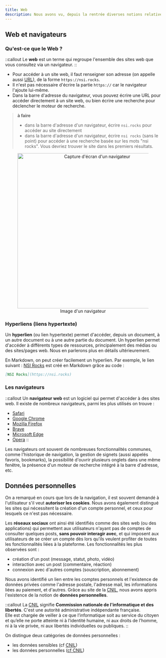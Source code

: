 ```yaml
---
title: Web
description: Nous avons vu, depuis la rentrée diverses notions relatives au Web. Dans cette page, vous retrouverez l'essentiel.
---
```

## Web et navigateurs
### Qu'est-ce que le Web ?
::callout
Le **web** est un terme qui regroupe l'ensemble des sites web que vous consultez via un navigateur.
::

- Pour accéder à un site web, il faut renseigner son adresse (on appelle aussi [URL](https://fr.wikipedia.org/wiki/Uniform_Resource_Locator)), de la forme `https://nsi.rocks`.
- Il n'est pas nécessaire d'écrire la partie `https://` car le navigateur l'ajoute lui-même.
- Dans la barre d'adresse du navigateur, vous pouvez écrire une URL pour accéder directement à un site web, ou bien écrire une recherche pour déclencher le moteur de recherche.

> **à faire**  
> - dans la barre d'adresse d'un navigateur, écrire `nsi.rocks` pour accéder au site directement
> - dans la barre d'adresse d'un navigateur, écrire `nsi rocks` (sans le point) pour accéder à une recherche basée sur les mots "nsi rocks". Vous devriez trouver le site dans les premiers résultats.

<figure style="text-align: center;">
<img src="/images/navigateur.png" alt="Capture d'écran d'un navigateur" style="width: 500px; margin: auto;" />
<figcaption>Image d'un navigateur</figcaption>
</figure>

### Hyperliens (liens hypertexte)

Un **hyperlien** (ou lien hypertexte) permet d'accéder, depuis un document, à un autre document ou à une autre partie du document. Un hyperlien permet d'accéder à différents types de ressources, principalement des médias ou des sites/pages web. Nous en parlerons plus en détails ultérieurement.

En Markdown, on peut créer facilement un hyperlien. Par exemple, le lien suivant : [NSI Rocks](https://nsi.rocks) est créé en Markdown grâce au code :

```md
[NSI Rocks](https://nsi.rocks)
```

### Les navigateurs
::callout
Un **navigateur web** est un logiciel qui permet d'accéder à des sites web. Il existe de nombreux navigateurs, parmi les plus utilisés on trouve : 
- [Safari](https://www.apple.com/fr/safari/)
- [Google Chrome](https://www.google.com/intl/fr_fr/chrome/)
- [Mozilla Firefox](https://www.mozilla.org/fr/firefox/new/)
- [Brave](https://brave.com/fr/)
- [Microsoft Edge](https://www.microsoft.com/fr-fr/edge?form=MA13FJ&ch=1)
- [Opera](https://www.opera.com/fr)
::

Les navigateurs ont souvent de nombreuses fonctionnalités communes, comme l'historique de navigation, la gestion de signets (aussi appelés favoris, bookmarks), la possibilité d'ouvrir plusieurs onglets dans une même fenêtre, la présence d'un moteur de recherche intégré à la barre d'adresse, etc.

## Données personnelles
On a remarqué en cours que lors de la navigation, il est souvent demandé à l'utilisateur s'il veut **autoriser les cookies**. Nous avons également distingué les sites qui nécessitent la création d'un compte personnel, et ceux pour lesquels ce n'est pas nécessaire.

Les **réseaux sociaux** ont ainsi été identifiés comme des sites web (ou des applications) qui permettent aux utilisateurs n'ayant pas de comptes de consulter quelques posts, **sans pouvoir interagir avec**, et qui imposent aux utilisateurs de se créer un compte dès lors qu'ils veulent profiter de toutes les fonctionnalités liées à la plateforme. Les fonctionnalités les plus observées sont :
- création d'un post (message, statut, photo, vidéo)
- interaction avec un post (commentaire, réaction)
- connexion avec d'autres comptes (souscription, abonnement)

Nous avons identifié un lien entre les comptes personnels et l'existence de données privées comme l'adresse postale, l'adresse mail, les informations liées au paiement, et d'autres. Grâce au site de la [CNIL](https://cnil.fr), nous avons appris l'existence de la notion de **données personnelles**.

::callout
La [CNIL](https://fr.wikipedia.org/wiki/Commission_nationale_de_l%27informatique_et_des_libert%C3%A9s) signifie **Commission nationale de l'informatique et des libertés**. C'est une autorité administrative indépendante française.
<br />
Elle est chargée de veiller à ce que l’informatique soit au service du citoyen et qu’elle ne porte atteinte ni à l’identité humaine, ni aux droits de l’homme, ni à la vie privée, ni aux libertés individuelles ou publiques.
::

On distingue deux catégories de données personnelles :
- les données sensibles (cf [CNIL](https://www.cnil.fr/fr/definition/donnee-sensible))
- les données personnelles ([cf CNIL](https://www.cnil.fr/fr/definition/donnee-personnelle))
